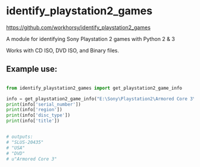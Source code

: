 
identify_playstation2_games
==========

https://github.com/workhorsy/identify_playstation2_games

A module for identifying Sony Playstation 2 games with Python 2 &amp; 3

Works with CD ISO, DVD ISO, and Binary files.


Example use:
-----
~~~python

from identify_playstation2_games import get_playstation2_game_info

info = get_playstation2_game_info("E:\Sony\Playstation2\Armored Core 3\Armored Core 3.iso")
print(info['serial_number'])
print(info['region'])
print(info['disc_type'])
print(info['title'])


# outputs:
# "SLUS-20435"
# "USA"
# "DVD"
# u"Armored Core 3"
~~~


